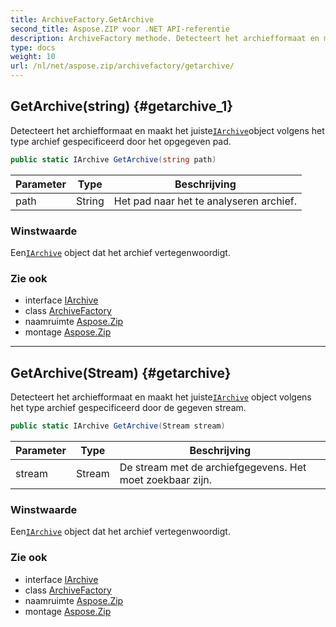 ```yaml
---
title: ArchiveFactory.GetArchive
second_title: Aspose.ZIP voor .NET API-referentie
description: ArchiveFactory methode. Detecteert het archiefformaat en maakt het juisteIArchiveobject volgens het type archief gespecificeerd door het opgegeven pad.
type: docs
weight: 10
url: /nl/net/aspose.zip/archivefactory/getarchive/
---
```

## GetArchive(string) {#getarchive_1}

Detecteert het archiefformaat en maakt het juiste[`IArchive`](../../iarchive/)object volgens het type archief gespecificeerd door het opgegeven pad.

```csharp
public static IArchive GetArchive(string path)
```

| Parameter | Type | Beschrijving |
| --- | --- | --- |
| path | String | Het pad naar het te analyseren archief. |

### Winstwaarde

Een[`IArchive`](../../iarchive/) object dat het archief vertegenwoordigt.

### Zie ook

* interface [IArchive](../../iarchive/)
* class [ArchiveFactory](../)
* naamruimte [Aspose.Zip](../../archivefactory/)
* montage [Aspose.Zip](../../../)

---

## GetArchive(Stream) {#getarchive}

Detecteert het archiefformaat en maakt het juiste[`IArchive`](../../iarchive/) object volgens het type archief gespecificeerd door de gegeven stream.

```csharp
public static IArchive GetArchive(Stream stream)
```

| Parameter | Type | Beschrijving |
| --- | --- | --- |
| stream | Stream | De stream met de archiefgegevens. Het moet zoekbaar zijn. |

### Winstwaarde

Een[`IArchive`](../../iarchive/) object dat het archief vertegenwoordigt.

### Zie ook

* interface [IArchive](../../iarchive/)
* class [ArchiveFactory](../)
* naamruimte [Aspose.Zip](../../archivefactory/)
* montage [Aspose.Zip](../../../)


